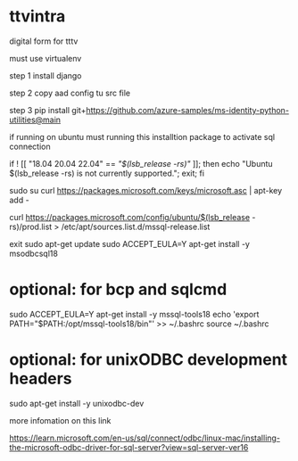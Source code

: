 # ttvintra
digital form for tttv


must use virtualenv

step 1 install django

step 2 copy aad config tu src file

step 3 pip install git+https://github.com/azure-samples/ms-identity-python-utilities@main


if running on ubuntu must running this installtion package to activate sql connection


if ! [[ "18.04 20.04 22.04" == *"$(lsb_release -rs)"* ]];
then
    echo "Ubuntu $(lsb_release -rs) is not currently supported.";
    exit;
fi

sudo su
curl https://packages.microsoft.com/keys/microsoft.asc | apt-key add -

curl https://packages.microsoft.com/config/ubuntu/$(lsb_release -rs)/prod.list > /etc/apt/sources.list.d/mssql-release.list

exit
sudo apt-get update
sudo ACCEPT_EULA=Y apt-get install -y msodbcsql18
# optional: for bcp and sqlcmd
sudo ACCEPT_EULA=Y apt-get install -y mssql-tools18
echo 'export PATH="$PATH:/opt/mssql-tools18/bin"' >> ~/.bashrc
source ~/.bashrc
# optional: for unixODBC development headers
sudo apt-get install -y unixodbc-dev

more infomation on this link

https://learn.microsoft.com/en-us/sql/connect/odbc/linux-mac/installing-the-microsoft-odbc-driver-for-sql-server?view=sql-server-ver16


